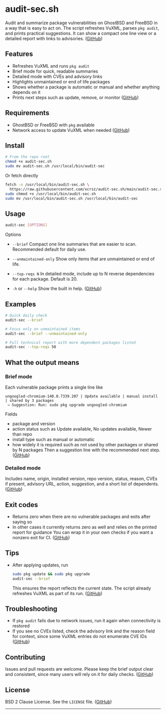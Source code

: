 # audit-sec.sh

Audit and summarize package vulnerabilities on GhostBSD and FreeBSD in a way that is easy to act on. The script refreshes VuXML, parses `pkg audit`, and prints practical suggestions. It can show a compact one line view or a detailed report with links to advisories. ([GitHub][1])

## Features

* Refreshes VuXML and runs `pkg audit`
* Brief mode for quick, readable summaries
* Detailed mode with CVEs and advisory links
* Highlights unmaintained or end of life packages
* Shows whether a package is automatic or manual and whether anything depends on it
* Prints next steps such as update, remove, or monitor ([GitHub][1])

## Requirements

* GhostBSD or FreeBSD with `pkg` available
* Network access to update VuXML when needed ([GitHub][1])

## Install

```sh
# From the repo root
chmod +x audit-sec.sh
sudo mv audit-sec.sh /usr/local/bin/audit-sec
```

Or fetch directly

```sh
fetch -o /usr/local/bin/audit-sec.sh \
  https://raw.githubusercontent.com/xcrsz/audit-sec.sh/main/audit-sec.sh
sudo chmod +x /usr/local/bin/audit-sec.sh
sudo mv /usr/local/bin/audit-sec.sh /usr/local/bin/audit-sec
```

## Usage

```sh
audit-sec [OPTIONS]
```

Options

* `--brief`
  Compact one line summaries that are easier to scan. Recommended default for daily use.

* `--unmaintained-only`
  Show only items that are unmaintained or end of life.

* `--top-reqs N`
  In detailed mode, include up to N reverse dependencies for each package. Default is 20.

* `-h` or `--help`
  Show the built in help. ([GitHub][1])

## Examples

```sh
# Quick daily check
audit-sec --brief

# Focus only on unmaintained items
audit-sec --brief --unmaintained-only

# Full technical report with more dependent packages listed
audit-sec --top-reqs 50
```

## What the output means

### Brief mode

Each vulnerable package prints a single line like

```
ungoogled-chromium-140.0.7339.207 | Update available | manual install | shared by 3 packages
 → Suggestion: Run: sudo pkg upgrade ungoogled-chromium
```

Fields

* package and version
* action status such as Update available, No updates available, Newer than repo
* install type such as manual or automatic
* how widely it is required such as not used by other packages or shared by N packages
  Then a suggestion line with the recommended next step. ([GitHub][1])

### Detailed mode

Includes name, origin, installed version, repo version, status, reason, CVEs if present, advisory URL, action, suggestion, and a short list of dependents. ([GitHub][1])

## Exit codes

* Returns zero when there are no vulnerable packages and exits after saying so
* In other cases it currently returns zero as well and relies on the printed report for guidance
  You can wrap it in your own checks if you want a nonzero exit for CI. ([GitHub][1])

## Tips

* After applying updates, run

  ```sh
  sudo pkg update && sudo pkg upgrade
  audit-sec --brief
  ```

  This ensures the report reflects the current state. The script already refreshes VuXML as part of its run. ([GitHub][1])

## Troubleshooting

* If `pkg audit` fails due to network issues, run it again when connectivity is restored
* If you see no CVEs listed, check the advisory link and the reason field for context, since some VuXML entries do not enumerate CVE IDs ([GitHub][1])

## Contributing

Issues and pull requests are welcome. Please keep the brief output clear and consistent, since many users will rely on it for daily checks. ([GitHub][2])

## License

BSD 2 Clause License. See the `LICENSE` file. ([GitHub][2])

---

[1]: https://github.com/xcrsz/audit-sec.sh/raw/main/audit-sec.sh "raw.githubusercontent.com"
[2]: https://github.com/xcrsz/audit-sec.sh "GitHub - xcrsz/audit-sec.sh"
